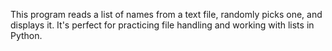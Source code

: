 This program reads a list of names from a text file, randomly picks one, and displays it. It's perfect for practicing file handling and working with lists in Python.
